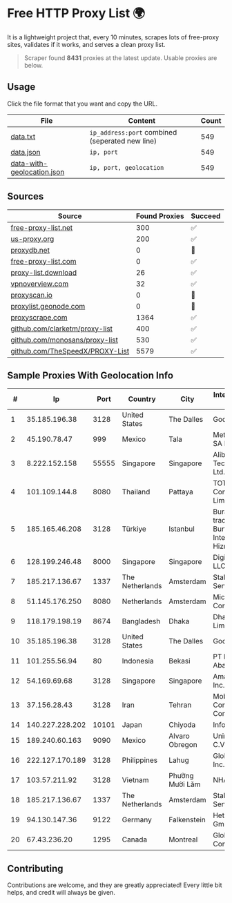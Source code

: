 
# Free HTTP Proxy List 🌍

It is a lightweight project that, every 10 minutes, scrapes lots of free-proxy sites, validates if it works, and serves a clean proxy list.


> Scraper found **8431** proxies at the latest update. Usable proxies are below.

## Usage

Click the file format that you want and copy the URL.


|File|Content|Count|
|----|-------|-----|
|[data.txt](https://raw.githubusercontent.com/themiralay/Proxy-List-World/master/data.txt)|`ip_address:port` combined (seperated new line)|549|
|[data.json](https://raw.githubusercontent.com/themiralay/Proxy-List-World/master/data.json)|`ip, port`|549|
|[data-with-geolocation.json](https://raw.githubusercontent.com/themiralay/Proxy-List-World/master/data-with-geolocation.json)|`ip, port, geolocation`|549|

## Sources

|Source|Found Proxies|Succeed|
|------|-------------|-------|
|[free-proxy-list.net](https://free-proxy-list.net)|300|✅|
|[us-proxy.org](https://www.us-proxy.org)|200|✅|
|[proxydb.net](http://proxydb.net)|0|🚫|
|[free-proxy-list.com](https://free-proxy-list.com/?page=&port=&type%5B%5D=http&type%5B%5D=https&up_time=0&search=Search)|0|✅|
|[proxy-list.download](https://www.proxy-list.download/HTTP)|26|✅|
|[vpnoverview.com](https://vpnoverview.com/privacy/anonymous-browsing/free-proxy-servers)|32|✅|
|[proxyscan.io](https://www.proxyscan.io)|0|🚫|
|[proxylist.geonode.com](https://proxylist.geonode.com/api/proxy-list?limit=300&page=1&sort_by=lastChecked&sort_type=desc&protocols=http,https)|0|🚫|
|[proxyscrape.com](https://api.proxyscrape.com/v2/?request=displayproxies&protocol=http&timeout=10000&country=all&ssl=all&anonymity=all)|1364|✅|
|[github.com/clarketm/proxy-list](https://raw.githubusercontent.com/clarketm/proxy-list/master/proxy-list-raw.txt)|400|✅|
|[github.com/monosans/proxy-list](https://raw.githubusercontent.com/monosans/proxy-list/main/proxies/http.txt)|530|✅|
|[github.com/TheSpeedX/PROXY-List](https://raw.githubusercontent.com/TheSpeedX/PROXY-List/master/http.txt)|5579|✅|


## Sample Proxies With Geolocation Info

|#|Ip|Port|Country|City|Internet Service Provider|
|-|--|----|-------|----|-------------------------|
|1|35.185.196.38|3128|United States|The Dalles|Google LLC|
|2|45.190.78.47|999|Mexico|Tala|Meta Networks SA De CV|
|3|8.222.152.158|55555|Singapore|Singapore|Alibaba (US) Technology Co., Ltd.|
|4|101.109.144.8|8080|Thailand|Pattaya|TOT Public Company Limited|
|5|185.165.46.208|3128|Türkiye|Istanbul|Burak Buylu trading as BurtiNET Internet Hizmetleri|
|6|128.199.246.48|8000|Singapore|Singapore|DigitalOcean, LLC|
|7|185.217.136.67|1337|The Netherlands|Amsterdam|Stallion Network Services Limited|
|8|51.145.176.250|8080|Netherlands|Amsterdam|Microsoft Corporation|
|9|118.179.198.19|8674|Bangladesh|Dhaka|Dhakacom Limited|
|10|35.185.196.38|3128|United States|The Dalles|Google LLC|
|11|101.255.56.94|80|Indonesia|Bekasi|PT Remala Abadi|
|12|54.169.69.68|3128|Singapore|Singapore|Amazon.com, Inc.|
|13|37.156.28.43|3128|Iran|Tehran|Mobin Net Communication Company|
|14|140.227.228.202|10101|Japan|Chiyoda|InfoSphere|
|15|189.240.60.163|9090|Mexico|Alvaro Obregon|Uninet S.A. de C.V.|
|16|222.127.170.189|3128|Philippines|Lahug|Globe Telecom Inc.|
|17|103.57.211.92|3128|Vietnam|Phường Mười Lăm|NHANHOA|
|18|185.217.136.67|1337|The Netherlands|Amsterdam|Stallion Network Services Limited|
|19|94.130.147.36|9122|Germany|Falkenstein|Hetzner Online GmbH|
|20|67.43.236.20|1295|Canada|Montreal|GloboTech Communications|



## Contributing

Contributions are welcome, and they are greatly appreciated! Every
little bit helps, and credit will always be given.


